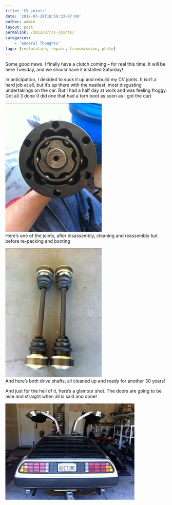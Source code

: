 ```yaml
---
title: 'CV joints'
date: '2012-07-20T18:59:33-07:00'
author: admin
layout: post
permalink: /2012/07/cv-joints/
categories:
    - 'General Thoughts'
tags: [restoration, repair, transmission, photo]
---
```


Some good news. I finally have a clutch coming – for real this time. It will be here Tuesday, and we should have it installed Saturday!

In anticipation, I decided to suck it up and rebuild my CV joints. It isn’t a hard job at all, but it’s up there with the nastiest, most disgusting undertakings on the car. But I had a half day at work and was feeling froggy. Got all 3 done (I did one that had a torn boot as soon as I got the car)

[![20120720-185640.jpg](/assets/images/2012/07/20120720-185640.jpg)](/assets/images/2012/07/20120720-185640.jpg)  
Here’s one of the joints, after disassembly, cleaning and reassembly but before re-packing and booting

[![20120720-185650.jpg](/assets/images/2012/07/20120720-185650.jpg)](/assets/images/2012/07/20120720-185650.jpg)  
And here’s both drive shafts, all cleaned up and ready for another 30 years!

And just for the hell of it, here’s a glamour shot. The doors are going to be nice and straight when all is said and done!

[![20120720-190200.jpg](/assets/images/2012/07/20120720-190200.jpg)](/assets/images/2012/07/20120720-190200.jpg)